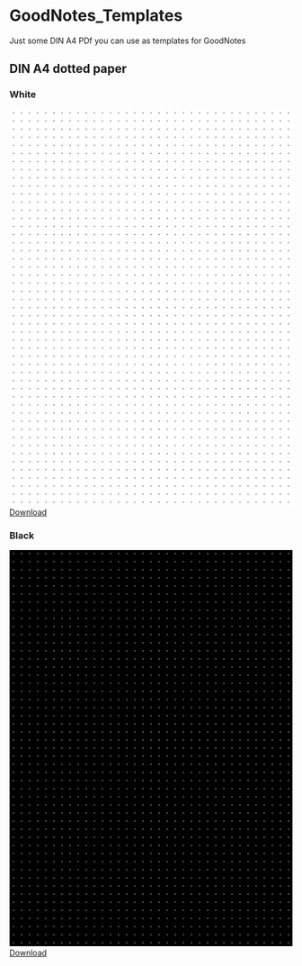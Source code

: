 # GoodNotes_Templates

Just some DIN A4 PDf you can use as templates for GoodNotes

## DIN A4 dotted paper

### White

![DIN A4 white dotted](A4_white_dotted.png)
[Download](https://github.com/beklein/GoodNotes_Templates/raw/master/A4_black_dotted.pdf)

### Black

![DIN A4 white dotted](A4_black_dotted.png)
[Download](https://github.com/beklein/GoodNotes_Templates/raw/master/A4_white_dotted.pdf)
